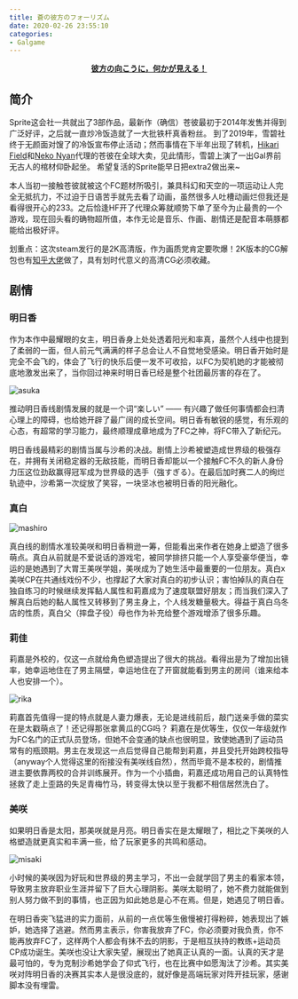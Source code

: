 ```yaml
---
title: 蒼の彼方のフォーリズム
date: 2020-02-26 23:55:10
categories:
- Galgame
---
```


**<center>[彼方の向こうに，何かが見える！](https://aokana.net/)</center>**

## 简介

Sprite这会社一共就出了3部作品，最新作（确信）苍彼最初于2014年发售并得到广泛好评，之后就一直炒冷饭造就了一大批铁杆真香粉丝。
到了2019年，雪碧社终于无颜面对馊了的冷饭宣布停止活动；然而事情在下半年出现了转机，[Hikari Field](https://hikarifield.co.jp/)和[Neko Nyan](https://nekonyansoft.com/)代理的苍彼在全球大卖，见此情形，雪碧上演了一出Gal界前无古人的棺材仰卧起坐。
希望复活的Sprite能早日把extra2做出来~

本人当初一接触苍彼就被这个FC题材所吸引，兼具科幻和天空的一项运动让人完全无抵抗力，不过迫于日语苦手就先去看了动画，虽然很多人吐槽动画烂但我还是看得很开心的233。之后恰逢HF开了代理众筹就顺势下单了至今为止最贵的一个游戏，现在回头看的确物超所值，本作无论是音乐、作画、剧情还是配音本萌豚都能给出极好评。

划重点：这次steam发行的是2K高清版，作为画质党肯定要吹爆！2K版本的CG解包也有[知乎大佬](https://zhuanlan.zhihu.com/p/108191499)做了，具有划时代意义的高清CG必须收藏。

## 剧情

### 明日香

作为本作中最耀眼的女主，明日香身上处处透着阳光和率真，虽然个人线中也提到了柔弱的一面，但人前元气满满的样子总会让人不自觉地受感染。明日香开始时是完全不会飞的，体会了飞行的快乐后便一发不可收拾，以FC为契机她的才能被彻底地激发出来了，当你回过神来时明日香已经是整个社团最厉害的存在了。

![asuka](https://i.loli.net/2020/02/27/FOSUEsQtzPcL6e1.png)

推动明日香线剧情发展的就是一个词“楽しい” —— 有兴趣了做任何事情都会扫清心理上的障碍，也给她开辟了最广阔的成长空间。明日香有敏锐的感觉，有乐观的心态，有超常的学习能力，最终顺理成章地成为了FC之神，将FC带入了新纪元。

明日香线最精彩的剧情当属与沙希的决战。剧情上沙希被塑造成世界级的极强存在，并拥有关闭稳定器的无敌技能，而明日香却能以一个接触FC不久的新人身份力压这位劲敌赢得冠军成为世界级的选手（強すぎる）。在最后加时赛二人的绚烂轨迹中，沙希第一次绽放了笑容，一块坚冰也被明日香的阳光融化。

### 真白

![mashiro](https://i.loli.net/2020/02/27/YGrK1EbFSnNP96R.png)

真白线的剧情水准较美咲和明日香稍逊一筹，但能看出来作者在她身上塑造了很多萌点。真白从前就是不爱说话的游戏宅，被同学排挤只能一个人享受豪华便当，幸运的是她遇到了大胃王美咲学姐，美咲成为了她生活中最重要的一位朋友。真白x美咲CP在共通线戏份不少，也撑起了大家对真白的初步认识；害怕掉队的真白在独自练习的时候继续发挥黏人属性和莉嘉成为了速度联盟好朋友；而当我们深入了解真白后她的黏人属性又转移到了男主身上，个人线发糖量极大。得益于真白乌冬店的性质，真白父（摔盘子役）母也作为补充给整个游戏增添了很多乐趣。

### 莉佳

莉嘉是外校的，仅这一点就给角色塑造提出了很大的挑战。看得出是为了增加出镜率，她幸运地住在了男主隔壁，幸运地住在了开窗就能看到男主的房间（谁来给本人也安排一个）。

![rika](https://i.loli.net/2020/02/27/XTOf32eFw7oy6Ng.png)

莉嘉首先值得一提的特点就是人妻力爆表，无论是进线前后，敲门送亲手做的菜实在是太戳萌点了！还记得那张拿黄瓜的CG吗？
莉嘉在是优等生，仅仅一年级就作为FC名门的正式队员登场，但她不会变通的缺点也很明显，致使她遇到了运动员常有的瓶颈期。男主在发现这一点后觉得自己能帮到莉嘉，并且受托开始跨校指导（anyway个人觉得这里的衔接没有美咲线自然），然而毕竟不是本校的，剧情推进主要依靠两校的合并训练展开。作为一个小插曲，莉嘉还成功用自己的认真特性拯救了走上歪路的失足青梅竹马，转变得太快以至于我都不相信居然洗白了。

### 美咲

如果明日香是太阳，那美咲就是月亮。明日香实在是太耀眼了，相比之下美咲的人格塑造就更真实和丰满一些，给了玩家更多的共鸣和感动。

![misaki](https://i.loli.net/2020/02/27/PTWqnwZoYctm3y8.png)

小时候的美咲因为好玩和世界级的男主学习，不出一会就学回了男主的看家本领，导致男主放弃职业生涯并留下了巨大心理阴影。美咲太聪明了，她不费力就能做到别人努力做不到的事情，也正因为如此她总是心不在焉。但是，她遇见了明日香。

在明日香突飞猛进的实力面前，从前的一点优等生傲慢被打得粉碎，她表现出了嫉妒，她选择了逃避。然而男主表示，你害我放弃了FC，你必须要对我负责，你不能再放弃FC了，这样两个人都会有抹不去的阴影，于是相互扶持的教练+运动员CP成功诞生。美咲也没让大家失望，展现出了她真正认真的一面。认真的天才是最可怕的，专为克制沙希她学会了仰式飞行，也在比赛中如愿淘汰了沙希。其实美咲对阵明日香的决赛其实本人是很没底的，就好像是高端玩家对阵开挂玩家，感谢脚本没有埋雷。
